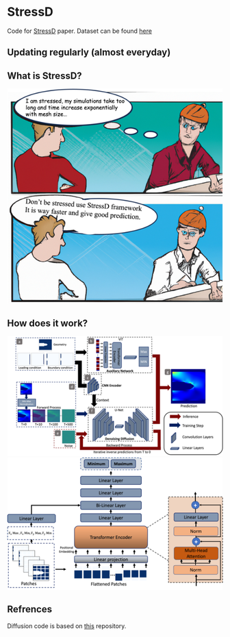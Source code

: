 # StressD
Code for [StressD](https://papers.ssrn.com/sol3/papers.cfm?abstract_id=4478596) paper.
Dataset can be found [here](https://drive.google.com/drive/folders/1VN6MRmgE4Uey-EmU1dRk3Keow7vqMTbY?usp=sharing)

## Updating regularly (almost everyday)

## What is StressD?

![Use Case](./assets/memes2.png)

## How does it work?
![overview](./assets/overview.png)
![transformer](./assets/transformer.png)



## Refrences
Diffusion code is based on [this](https://github.com/lucidrains/denoising-diffusion-pytorch) repository.

